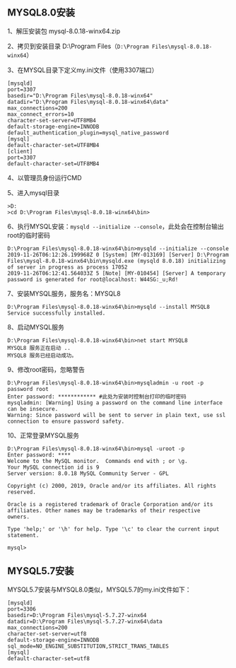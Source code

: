 ## MYSQL8.0安装

1、解压安装包 mysql-8.0.18-winx64.zip

2、拷贝到安装目录 D:\Program Files（`D:\Program Files\mysql-8.0.18-winx64`）

3、在MYSQL目录下定义my.ini文件（使用3307端口）

```properties
[mysqld]
port=3307
basedir="D:\Program Files\mysql-8.0.18-winx64"
datadir="D:\Program Files\mysql-8.0.18-winx64\data"
max_connections=200
max_connect_errors=10
character-set-server=UTF8MB4
default-storage-engine=INNODB
default_authentication_plugin=mysql_native_password
[mysql]
default-character-set=UTF8MB4
[client]
port=3307
default-character-set=UTF8MB4
```

4、以管理员身份运行CMD

5、进入mysql目录

```shell
>D:
>cd D:\Program Files\mysql-8.0.18-winx64\bin>
```

6、执行MYSQL安装：`mysqld --initialize --console`，此处会在控制台输出root的临时密码

```shell
D:\Program Files\mysql-8.0.18-winx64\bin>mysqld --initialize --console
2019-11-26T06:12:26.199968Z 0 [System] [MY-013169] [Server] D:\Program Files\mysql-8.0.18-winx64\bin\mysqld.exe (mysqld 8.0.18) initializing of server in progress as process 17052
2019-11-26T06:12:41.564033Z 5 [Note] [MY-010454] [Server] A temporary password is generated for root@localhost: W44SG:_u;Rd!
```

7、安装MYSQL服务，服务名：MYSQL8

```shell
D:\Program Files\mysql-8.0.18-winx64\bin>mysqld --install MYSQL8
Service successfully installed.
```

8、启动MYSQL服务

```shell
D:\Program Files\mysql-8.0.18-winx64\bin>net start MYSQL8
MYSQL8 服务正在启动 ..
MYSQL8 服务已经启动成功。
```

9、修改root密码，忽略警告

```shell
D:\Program Files\mysql-8.0.18-winx64\bin>mysqladmin -u root -p password root
Enter password: ************ #此处为安装时控制台打印的临时密码
mysqladmin: [Warning] Using a password on the command line interface can be insecure.
Warning: Since password will be sent to server in plain text, use ssl connection to ensure password safety.
```

10、正常登录MYSQL服务

```shell
D:\Program Files\mysql-8.0.18-winx64\bin>mysql -uroot -p
Enter password: ****
Welcome to the MySQL monitor.  Commands end with ; or \g.
Your MySQL connection id is 9
Server version: 8.0.18 MySQL Community Server - GPL

Copyright (c) 2000, 2019, Oracle and/or its affiliates. All rights reserved.

Oracle is a registered trademark of Oracle Corporation and/or its
affiliates. Other names may be trademarks of their respective
owners.

Type 'help;' or '\h' for help. Type '\c' to clear the current input statement.

mysql>
```

## MYSQL5.7安装

MYSQL5.7安装与MYSQL8.0类似，MYSQL5.7的my.ini文件如下：

```properties
[mysqld]
port=3306
basedir=D:\Program Files\mysql-5.7.27-winx64
datadir=D:\Program Files\mysql-5.7.27-winx64\data
max_connections=200
character-set-server=utf8
default-storage-engine=INNODB
sql_mode=NO_ENGINE_SUBSTITUTION,STRICT_TRANS_TABLES
[mysql]
default-character-set=utf8
```


